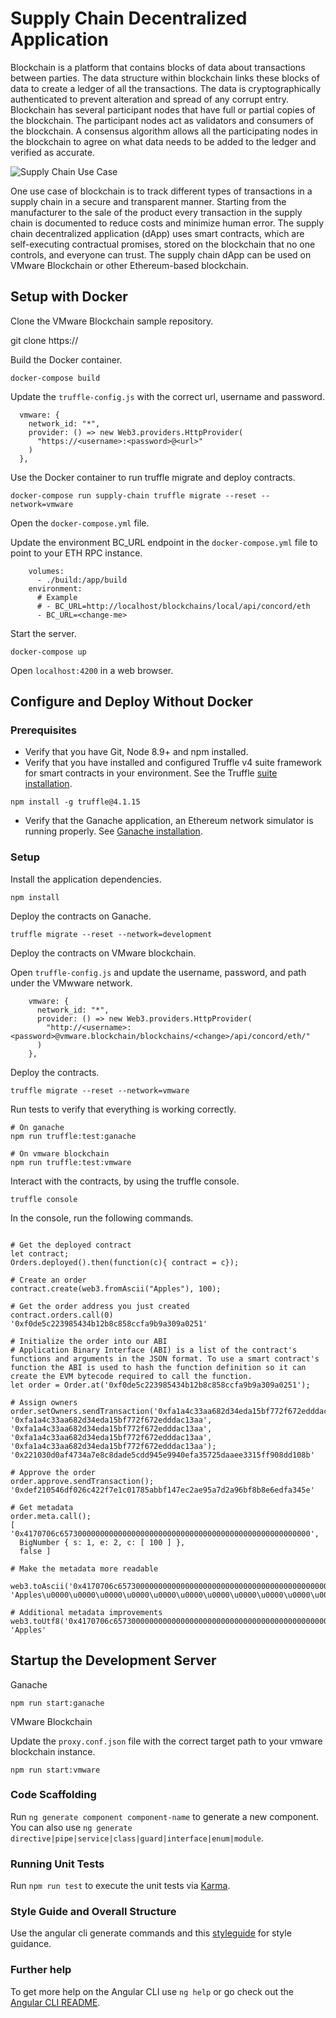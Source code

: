 # Supply Chain Decentralized Application

Blockchain is a platform that contains blocks of data about transactions between parties. The data structure within blockchain links these blocks of data to create a ledger of all the transactions. The data is cryptographically authenticated to prevent alteration and spread of any corrupt entry. Blockchain has several participant nodes that have full or partial copies of the blockchain. The participant nodes act as validators and consumers of the blockchain. A consensus algorithm allows all the participating nodes in the blockchain to agree on what data needs to be added to the ledger and verified as accurate.

![Supply Chain Use Case](./static/supply-chain.png "Supply Chain Use Case")

One use case of blockchain is to track different types of transactions in a supply chain in a secure and transparent manner. Starting from the manufacturer to the sale of the product every transaction in the supply chain is documented to reduce costs and minimize human error. The supply chain decentralized application (dApp) uses smart contracts, which are self-executing contractual promises, stored on the blockchain that no one controls, and everyone can trust. The supply chain dApp can be used on VMware Blockchain or other Ethereum-based blockchain.

## Setup with Docker

Clone the VMware Blockchain sample repository.

git clone https://<url>

Build the Docker container.

```shell
docker-compose build
```

Update the `truffle-config.js` with the correct url, username and password.

```shell
  vmware: {
    network_id: "*",
    provider: () => new Web3.providers.HttpProvider(
      "https://<username>:<password>@<url>"
    )
  },
```

Use the Docker container to run truffle migrate and deploy contracts.

```
docker-compose run supply-chain truffle migrate --reset --network=vmware
```

Open the `docker-compose.yml` file.

Update the environment BC_URL endpoint in the `docker-compose.yml` file to point to your ETH RPC instance.

```shell
    volumes:
      - ./build:/app/build
    environment:
      # Example
      # - BC_URL=http://localhost/blockchains/local/api/concord/eth
      - BC_URL=<change-me>

```

Start the server.

```shell
docker-compose up
```

Open `localhost:4200` in a web browser.

## Configure and Deploy Without Docker

### Prerequisites

- Verify that you have Git, Node 8.9+ and npm installed.
- Verify that you have installed and configured Truffle v4 suite framework for smart contracts in your environment. See the Truffle [suite installation](https://truffleframework.com/docs/truffle/overview).
```
npm install -g truffle@4.1.15
```
- Verify that the Ganache application, an Ethereum network simulator is running properly. See [Ganache installation](https://truffleframework.com/ganache).


### Setup

Install the application dependencies.

```shell
npm install
```

Deploy the contracts on Ganache.

```shell
truffle migrate --reset --network=development 
```

Deploy the contracts on VMware blockchain.

Open `truffle-config.js` and update the username, password, and path under the VMwware network.

```shell
    vmware: {
      network_id: "*",
      provider: () => new Web3.providers.HttpProvider(
        "http://<username>:<password>@vmware.blockchain/blockchains/<change>/api/concord/eth/"
      )
    },
```
Deploy the contracts.

```shell
truffle migrate --reset --network=vmware 
```

Run tests to verify that everything is working correctly.

```shell
# On ganache
npm run truffle:test:ganache

# On vmware blockchain
npm run truffle:test:vmware
```

Interact with the contracts, by using the truffle console.

```shell
truffle console
```

In the console, run the following commands.

```shell

# Get the deployed contract
let contract;
Orders.deployed().then(function(c){ contract = c});

# Create an order
contract.create(web3.fromAscii("Apples"), 100);

# Get the order address you just created
contract.orders.call(0)
'0xf0de5c223985434b12b8c858ccfa9b9a309a0251'

# Initialize the order into our ABI
# Application Binary Interface (ABI) is a list of the contract's functions and arguments in the JSON format. To use a smart contract's function the ABI is used to hash the function definition so it can create the EVM bytecode required to call the function.
let order = Order.at('0xf0de5c223985434b12b8c858ccfa9b9a309a0251');

# Assign owners
order.setOwners.sendTransaction('0xfa1a4c33aa682d34eda15bf772f672edddac13aa', '0xfa1a4c33aa682d34eda15bf772f672edddac13aa', '0xfa1a4c33aa682d34eda15bf772f672edddac13aa', '0xfa1a4c33aa682d34eda15bf772f672edddac13aa', '0xfa1a4c33aa682d34eda15bf772f672edddac13aa');
'0x221030d0af4734a7e8c8dade5cdd945e9940efa35725daaee3315ff908dd108b'

# Approve the order
order.approve.sendTransaction();
'0xdef210546df026c422f7e1c01785abbf147ec2ae95a7d2a96bf8b8e6edfa345e'

# Get metadata
order.meta.call();
[ '0x4170706c65730000000000000000000000000000000000000000000000000000',
  BigNumber { s: 1, e: 2, c: [ 100 ] },
  false ]

# Make the metadata more readable
 web3.toAscii('0x4170706c65730000000000000000000000000000000000000000000000000000');
'Apples\u0000\u0000\u0000\u0000\u0000\u0000\u0000\u0000\u0000\u0000\u0000\u0000\u0000\u0000\u0000\u0000\u0000\u0000\u0000\u0000\u0000\u0000\u0000\u0000\u0000\u0000'

# Additional metadata improvements
web3.toUtf8('0x4170706c65730000000000000000000000000000000000000000000000000000');
'Apples'

```

## Startup the Development Server


Ganache
```
npm run start:ganache
```

VMware Blockchain

Update the `proxy.conf.json` file with the correct target path to your vmware blockchain instance.

```
npm run start:vmware
```

### Code Scaffolding

Run `ng generate component component-name` to generate a new component. You can also use `ng generate directive|pipe|service|class|guard|interface|enum|module`.

### Running Unit Tests

Run `npm run test` to execute the unit tests via [Karma](https://karma-runner.github.io).

### Style Guide and Overall Structure

Use the angular cli generate commands and this [styleguide](https://angular.io/guide/styleguide#overall-structural-guidelines) for style guidance.

### Further help

To get more help on the Angular CLI use `ng help` or go check out the [Angular CLI README](https://github.com/angular/angular-cli/blob/master/README.md).

